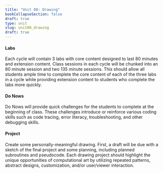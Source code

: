 ```yaml
---
title: "Unit 00: Drawing"
bookCollapseSection: false
draft: true
type: unit
slug: unit00_drawing
draft: true
---
```


#### Labs
Each cycle will contain 3 labs with core content designed to last 80 minutes and extension
content. Class sessions in each cycle will be chunked into an 80 minute session and two 135
minute sessions. This should allow all students ample time to complete the core content of
each of the three labs in a cycle while providing extension content to students who complete
the labs more quickly.

#### Do Nows
Do Nows will provide quick challenges for the students to complete at the beginning of class.
These challenges introduce or reinforce various coding skills such as
code tracing, error literacy, troubleshooting, and other debugging skills.

#### Project
Create some personally-meaningful drawing. First, a draft will be due with a sketch of the
final project and some planning, including planned subroutines and pseudocode. Each drawing
project should highlight the unique opportunities of computational art by utilizing repeated
patterns, abstract designs, customization, and/or user/viewer interaction.
